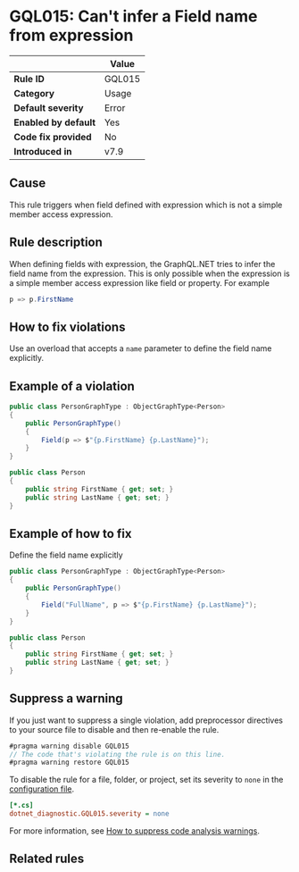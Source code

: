 # GQL015: Can't infer a Field name from expression

|                        | Value  |
| ---------------------- | ------ |
| **Rule ID**            | GQL015 |
| **Category**           | Usage  |
| **Default severity**   | Error  |
| **Enabled by default** | Yes    |
| **Code fix provided**  | No     |
| **Introduced in**      | v7.9   |

## Cause

This rule triggers when field defined with expression which is not a simple
member access expression.

## Rule description

When defining fields with expression, the GraphQL.NET tries to infer the field
name from the expression. This is only possible when the expression is a simple
member access expression like field or property. For example

```c#
p => p.FirstName
```

## How to fix violations

Use an overload that accepts a `name` parameter to define the field name
explicitly.

## Example of a violation

```c#
public class PersonGraphType : ObjectGraphType<Person>
{
    public PersonGraphType()
    {
        Field(p => $"{p.FirstName} {p.LastName}");
    }
}

public class Person
{
    public string FirstName { get; set; }
    public string LastName { get; set; }
}
```

## Example of how to fix

Define the field name explicitly

```c#
public class PersonGraphType : ObjectGraphType<Person>
{
    public PersonGraphType()
    {
        Field("FullName", p => $"{p.FirstName} {p.LastName}");
    }
}

public class Person
{
    public string FirstName { get; set; }
    public string LastName { get; set; }
}
```

## Suppress a warning

If you just want to suppress a single violation, add preprocessor directives to
your source file to disable and then re-enable the rule.

```csharp
#pragma warning disable GQL015
// The code that's violating the rule is on this line.
#pragma warning restore GQL015
```

To disable the rule for a file, folder, or project, set its severity to `none`
in the
[configuration file](https://learn.microsoft.com/en-us/dotnet/fundamentals/code-analysis/configuration-files).

```ini
[*.cs]
dotnet_diagnostic.GQL015.severity = none
```

For more information, see
[How to suppress code analysis warnings](https://learn.microsoft.com/en-us/dotnet/fundamentals/code-analysis/suppress-warnings).

## Related rules
